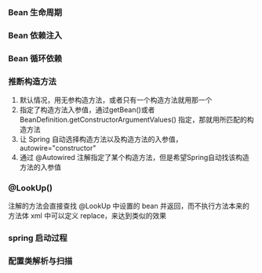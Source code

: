 ### Bean 生命周期

### Bean 依赖注入

### Bean 循环依赖

### 推断构造方法

1. 默认情况，用无参构造方法，或者只有一个构造方法就用那一个
2. 指定了构造方法入参值，通过getBean()或者 BeanDefinition.getConstructorArgumentValues() 指定，那就用所匹配的构造方法
3. 让 Spring 自动选择构造方法以及构造方法的入参值，autowire="constructor"
4. 通过 @Autowired 注解指定了某个构造方法，但是希望Spring自动找该构造方法的入参值

### @LookUp()
注解的方法会直接查找 @LookUp 中设置的 bean 并返回，而不执行方法本来的方法体
xml 中可以定义 replace，来达到类似的效果

### spring 启动过程


### 配置类解析与扫描